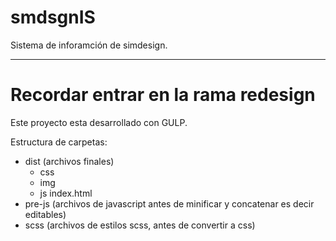 # smdsgnIS
Sistema de inforamción de simdesign.
_____

# Recordar entrar en la rama redesign

Este proyecto esta desarrollado con GULP.


Estructura de carpetas:

* dist (archivos finales)
  * css
  * img
  * js
  index.html
* pre-js (archivos de javascript antes de minificar y concatenar es decir editables)
* scss (archivos de estilos scss, antes de convertir a css)






